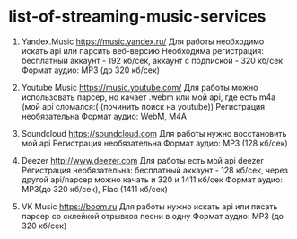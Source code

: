 # list-of-streaming-music-services

1) Yandex.Music
https://music.yandex.ru/
Для работы необходимо искать api или парсить веб-версию
Необходима регистрация: бесплатный аккаунт - 192 кб/сек, аккаунт с подпиской - 320 кб/сек
Формат аудио: MP3 (до 320 кб/сек)

2) Youtube Music
https://music.youtube.com/
Для работы можно использовать парсер, но качает .webm или мой api, где есть m4a (мой api сломался:( (починить поиск на youtube))
Регистрация необязательна
Формат аудио: WebM, M4A

3) Soundcloud
https://soundcloud.com
Для работы нужно восстановить мой api
Регистрация необязательна
Формат аудио: MP3 (128 кб/сек)

4) Deezer
http://www.deezer.com
Для работы есть мой api deezer
Регистрация необязательна: бесплатный аккаунт - 128 кб/сек, через другой api/парсер можно качать и 320 и 1411 кб/сек
Формат аудио: MP3(до 320 кб/сек), Flac (1411 кб/сек)

5) VK Music
https://boom.ru
Для работы нужно искать api или писать парсер со склейкой отрывков песни в одну
Формат аудио: MP3 (до 320 кб/сек)